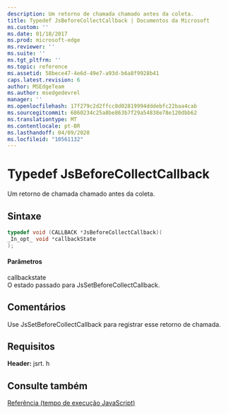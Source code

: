```yaml
---
description: Um retorno de chamada chamado antes da coleta.
title: Typedef JsBeforeCollectCallback | Documentos da Microsoft
ms.custom: ''
ms.date: 01/18/2017
ms.prod: microsoft-edge
ms.reviewer: ''
ms.suite: ''
ms.tgt_pltfrm: ''
ms.topic: reference
ms.assetid: 58bece47-4e6d-49e7-a93d-b6a8f9928b41
caps.latest.revision: 6
author: MSEdgeTeam
ms.author: msedgedevrel
manager: ''
ms.openlocfilehash: 17f279c2d2ffcc8d02819994dddebfc22baa4cab
ms.sourcegitcommit: 6860234c25a8be863b7f29a54838e78e120dbb62
ms.translationtype: MT
ms.contentlocale: pt-BR
ms.lasthandoff: 04/09/2020
ms.locfileid: "10561132"
---
```

# Typedef JsBeforeCollectCallback
Um retorno de chamada chamado antes da coleta.  
  
## Sintaxe  
  
```cpp  
typedef void (CALLBACK *JsBeforeCollectCallback)(  
_In_opt_ void *callbackState  
);  
```  
  
#### Parâmetros  
 callbackstate  
 O estado passado para JsSetBeforeCollectCallback.  
  
## Comentários  
 Use JsSetBeforeCollectCallback para registrar esse retorno de chamada.  
  
## Requisitos  
 **Header:** jsrt. h  
  
## Consulte também  
 [Referência (tempo de execução JavaScript)](../chakra-hosting/reference-javascript-runtime.md)